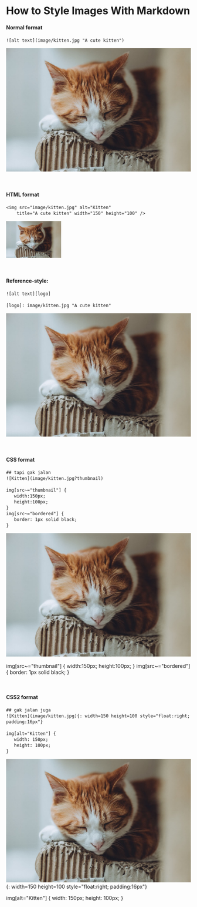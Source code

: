 How to Style Images With Markdown
=====================================================

#### Normal format
```
![alt text](image/kitten.jpg "A cute kitten")
```
![alt text](image/kitten.jpg "A cute kitten")

<br>

#### HTML format
```
<img src="image/kitten.jpg" alt="Kitten"
	title="A cute kitten" width="150" height="100" />
```
<img src="image/kitten.jpg" alt="Kitten"
	title="A cute kitten" width="150" height="100" />

<br>

#### Reference-style:
```
![alt text][logo]

[logo]: image/kitten.jpg "A cute kitten"
```
![alt text][logo]
  
[logo]: image/kitten.jpg "A cute kitten"

<br>

#### CSS format
```
## tapi gak jalan
![Kitten](image/kitten.jpg?thumbnail)

img[src~="thumbnail"] {
   width:150px;
   height:100px;
}
img[src~="bordered"] {
   border: 1px solid black;
}
```
![Kitten](image/kitten.jpg?thumbnail)

img[src~="thumbnail"] {
   width:150px;
   height:100px;
}
img[src~="bordered"] {
   border: 1px solid black;
}

<br>

#### CSS2 format
```
## gak jalan juga
![Kitten](image/kitten.jpg){: width=150 height=100 style="float:right; padding:16px"}

img[alt="Kitten"] {
   width: 150px;
   height: 100px;
}
```
![Kitten](image/kitten.jpg){: width=150 height=100 style="float:right; padding:16px"}

img[alt="Kitten"] {
   width: 150px;
   height: 100px;
}
